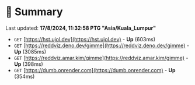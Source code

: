 # 📖 Summary
Last updated: **17/8/2024, 11:32:58 PTG "Asia/Kuala_Lumpur"**

- `GET` [https://hst.ujol.dev](https://hst.ujol.dev) - **Up** (603ms)
- `GET` [https://reddviz.deno.dev/gimme](https://reddviz.deno.dev/gimme) - **Up** (3085ms)
- `GET` [https://reddviz.amar.kim/gimme](https://reddviz.amar.kim/gimme) - **Up** (398ms)
- `GET` [https://dumb.onrender.com](https://dumb.onrender.com) - **Up** (354ms)
